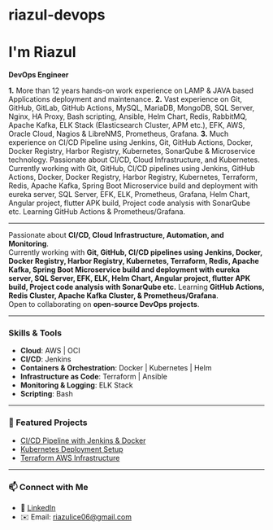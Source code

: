 # riazul-devops
# I'm Riazul  
**DevOps Engineer**

**1.** More than 12 years hands-on work experience on LAMP & JAVA based Applications deployment and maintenance.
**2.** Vast experience on Git, GitHub, GitLab, GitHub Actions, MySQL, MariaDB, MongoDB, SQL Server, Nginx, HA Proxy, Bash scripting, Ansible, Helm Chart, Redis, RabbitMQ, Apache Kafka, ELK Stack (Elasticsearch Cluster, APM etc.), EFK, AWS, Oracle Cloud, Nagios & LibreNMS, Prometheus, Grafana.
**3.** Much experience on CI/CD Pipeline using Jenkins, Git, GitHub Actions, Docker, Docker Registry, Harbor Registry, Kubernetes, SonarQube & Microservice technology.
Passionate about CI/CD, Cloud Infrastructure, and Kubernetes.  
Currently working with Git, GitHub, CI/CD pipelines using Jenkins, GitHub Actions, Docker, Docker Registry, Harbor Registry, Kubernetes, Terraform, Redis, Apache Kafka, Spring Boot Microservice build and deployment with eureka server, SQL Server, EFK, ELK, Prometheus, Grafana, Helm Chart, Angular project, flutter APK build, Project code analysis with SonarQube etc.
Learning GitHub Actions & Prometheus/Grafana.  

---

Passionate about **CI/CD, Cloud Infrastructure, Automation, and Monitoring**.  
Currently working with **Git, GitHub, CI/CD pipelines using Jenkins, Docker, Docker Registry, Harbor Registry, Kubernetes, Terraform, Redis, Apache Kafka, Spring Boot Microservice build and deployment with eureka server, SQL Server, EFK, ELK, Helm Chart, Angular project, flutter APK build, Project code analysis with SonarQube etc.**
Learning **GitHub Actions, Redis Cluster, Apache Kafka Cluster, & Prometheus/Grafana**.  
Open to collaborating on **open-source DevOps projects**. 

---

### Skills & Tools
- **Cloud**: AWS | OCI  
- **CI/CD**: Jenkins
- **Containers & Orchestration**: Docker | Kubernetes | Helm  
- **Infrastructure as Code**: Terraform | Ansible 
- **Monitoring & Logging**: ELK Stack  
- **Scripting**: Bash 

---

### 🚀 Featured Projects
- [CI/CD Pipeline with Jenkins & Docker](https://github.com/yourusername/jenkins-docker-ci-cd)  
- [Kubernetes Deployment Setup](https://github.com/yourusername/k8s-deployment)  
- [Terraform AWS Infrastructure](https://github.com/yourusername/terraform-aws)  

---

### 📫 Connect with Me
- 💼 [LinkedIn](https://www.linkedin.com/in/riazul-islam-180598a8/)   
- ✉️ Email: riazulice06@gmail.com
